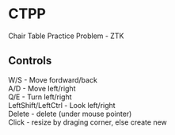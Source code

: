 # CTPP
Chair Table Practice Problem - ZTK

## Controls
W/S - Move fordward/back  
A/D - Move left/right  
Q/E - Turn left/right  
LeftShift/LeftCtrl - Look left/right  
Delete - delete (under mouse pointer)  
Click - resize by draging corner, else create new  
